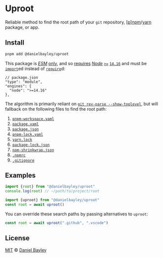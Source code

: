 Uproot
======
Reliable method to find the root path of your `git` repository,
\[[p][pnpm]\][npm]/[yarn] package, or app.

## Install
~~~ sh
pnpm add @danielbayley/uproot
~~~
This package is _[ESM]_ [only], and so [requires] _[Node]_ [`>=`]
[`14.16`] and must be [`import`]ed instead of [`require`]d:
~~~ jsonc
// package.json
"type": "module",
"engines": {
  "node": ">=14.16"
},
~~~

The algorithm is primarily reliant on [`git rev-parse --show-toplevel`][git],
but will fallback on the following files to find the root path:

1. [`pnpm-workspace.yaml`]
2. [`package.yaml`]
3. [`package.json`]
4. [`pnpm-lock.yaml`]
5. [`yarn.lock`]
6. [`package-lock.json`]
7. [`npm-shrinkwrap.json`]
8. [`.npmrc`]
9. [`.gitignore`]

## Examples
~~~ js
import {root} from "@danielbayley/uproot"
console.log(root) // ~/path/to/project/root
~~~
~~~ js
import {uproot} from "@danielbayley/uproot"
const root = await uproot()
~~~

You can override these search paths by passing alternatives to `uproot`:
~~~ js
const root = await uproot(".github", ".vscode")
~~~

License
-------
[MIT] © [Daniel Bayley]

[MIT]:                    LICENSE.md
[Daniel Bayley]:          https://github.com/danielbayley

[node]:                   https://nodejs.org
[requires]:               https://docs.npmjs.com/cli/v9/configuring-npm/package-json#engines
[`>=`]:                   https://docs.npmjs.com/cli/v6/using-npm/semver#ranges
[`14.16`]:                https://github.com/nodejs/node/blob/main/doc/changelogs/CHANGELOG_V14.md#14.16.0
[ESM]:                    https://developer.mozilla.org/docs/Web/JavaScript/Guide/Modules
[only]:                   https://gist.github.com/sindresorhus/a39789f98801d908bbc7ff3ecc99d99c
[`import`]:               https://developer.mozilla.org/docs/Web/JavaScript/Reference/Statements/import
[`require`]:              https://nodejs.org/api/modules.html#requireid

[npm]:                    https://npmjs.com
[pnpm]:                   https://pnpm.io
[yarn]:                   https://yarnpkg.com

[git]:                    https://git-scm.com/docs/git-rev-parse#Documentation/git-rev-parse.txt---show-toplevel

[`pnpm-workspace.yaml`]:  https://pnpm.io/pnpm-workspace_yaml
[`package.yaml`]:         https://github.com/pnpm/pnpm/pull/1799
[`package.json`]:         https://docs.npmjs.com/creating-a-package-json-file
[`pnpm-lock.yaml`]:       https://pnpm.io/git#lockfiles
[`yarn.lock`]:            https://classic.yarnpkg.com/docs/yarn-lock
[`package-lock.json`]:    https://docs.npmjs.com/cli/configuring-npm/package-lock-json
[`npm-shrinkwrap.json`]:  https://docs.npmjs.com/cli/configuring-npm/npm-shrinkwrap-json
[`.npmrc`]:               https://pnpm.io/npmrc
[`.gitignore`]:           https://git-scm.com/docs/gitignore#_description
